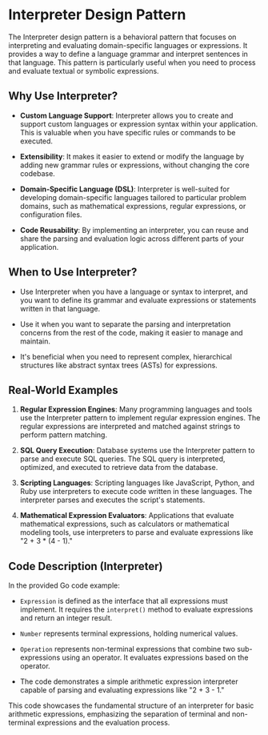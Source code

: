 # Interpreter Design Pattern

The Interpreter design pattern is a behavioral pattern that focuses on interpreting and evaluating domain-specific languages or expressions. It provides a way to define a language grammar and interpret sentences in that language. This pattern is particularly useful when you need to process and evaluate textual or symbolic expressions.

## Why Use Interpreter?

- **Custom Language Support**: Interpreter allows you to create and support custom languages or expression syntax within your application. This is valuable when you have specific rules or commands to be executed.

- **Extensibility**: It makes it easier to extend or modify the language by adding new grammar rules or expressions, without changing the core codebase.

- **Domain-Specific Language (DSL)**: Interpreter is well-suited for developing domain-specific languages tailored to particular problem domains, such as mathematical expressions, regular expressions, or configuration files.

- **Code Reusability**: By implementing an interpreter, you can reuse and share the parsing and evaluation logic across different parts of your application.

## When to Use Interpreter?

- Use Interpreter when you have a language or syntax to interpret, and you want to define its grammar and evaluate expressions or statements written in that language.

- Use it when you want to separate the parsing and interpretation concerns from the rest of the code, making it easier to manage and maintain.

- It's beneficial when you need to represent complex, hierarchical structures like abstract syntax trees (ASTs) for expressions.

## Real-World Examples

1. **Regular Expression Engines**: Many programming languages and tools use the Interpreter pattern to implement regular expression engines. The regular expressions are interpreted and matched against strings to perform pattern matching.

2. **SQL Query Execution**: Database systems use the Interpreter pattern to parse and execute SQL queries. The SQL query is interpreted, optimized, and executed to retrieve data from the database.

3. **Scripting Languages**: Scripting languages like JavaScript, Python, and Ruby use interpreters to execute code written in these languages. The interpreter parses and executes the script's statements.

4. **Mathematical Expression Evaluators**: Applications that evaluate mathematical expressions, such as calculators or mathematical modeling tools, use interpreters to parse and evaluate expressions like "2 + 3 * (4 - 1)."

## Code Description (Interpreter)

In the provided Go code example:

- `Expression` is defined as the interface that all expressions must implement. It requires the `interpret()` method to evaluate expressions and return an integer result.

- `Number` represents terminal expressions, holding numerical values.

- `Operation` represents non-terminal expressions that combine two sub-expressions using an operator. It evaluates expressions based on the operator.

- The code demonstrates a simple arithmetic expression interpreter capable of parsing and evaluating expressions like "2 + 3 - 1."

This code showcases the fundamental structure of an interpreter for basic arithmetic expressions, emphasizing the separation of terminal and non-terminal expressions and the evaluation process.
